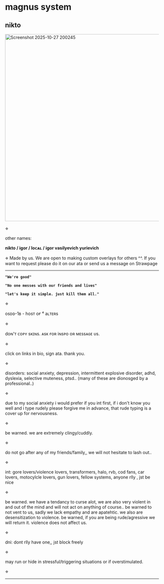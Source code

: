 # magnus system
**nikto**
------------------------------------------------------------------------------------------------------------------------------------------------------------------------------


<img width="913" height="613" alt="Screenshot 2025-10-27 200245" src="https://github.com/user-attachments/assets/683e173e-adc6-4356-9cd6-ad56a0c1800c" />



𖦏 

other names:

**nikto / igor / loᴄᴀʟ / igor vasilyevich yurievich**


𖦏 Made by us. We are open to making custom overlays for others ^^. If you want to request please do it on our ata or send us a message on Strawpage

------------------------------------------------------------------------------------------------------------------------------------------------------------------------------
**`"We're good"`**

**`"No one messes with our friends and lives"`**

**`"let's keep it simple. just kill them all."`**

𖦏

osᴅᴅ-1ʙ - hᴏsᴛ ᴏғ ⁴ aʟᴛᴇʀs

𖦏

dᴏɴ'ᴛ ᴄᴏᴘʏ sᴋɪɴs. ᴀsᴋ ғᴏʀ iɴsᴘᴏ ᴏʀ ᴍᴇssᴀɢᴇ ᴜs.


𖦏

click on links in bio, sign ata. thank you.

𖦏

disorders: social anxiety, depression, intermittent explosive disorder, adhd, dyslexia, selective muteness, ptsd.. (many of these are dionosged by a professional..)

𖦏

due to my social anxiety i would prefer if you int first, if i don't know you well and i type rudely please forgive me in advance, that rude typing is a cover up for nervousness.

𖦏

be warned. we are extremely clingy/cuddly.

𖦏

do not go after any of my friends/family,, we will not hesitate to lash out..

𖦏

int: gore lovers/violence lovers, transformers, halo, rvb, cod fans, car lovers, motocylcle lovers, gun lovers, fellow systems, anyone rlly , jst be nice

𖦏

be warned. we have a tendancy to curse alot, we are also very violent in and out of the mind and will not act on anything of course.. be warned to not vent to us, sadly we lack empathy and are apatehtic. we also are desensitization to violence. be warned, if you are being rude/agressive we will return it. violence does not affect us.

𖦏

dni: dont rlly have one,, jst block freely

𖦏

may run or hide in stressful/triggering situations or if overstimulated.

𖦏

------------------------------------------------------------------------------------------------------------------------------------------------------------------------------
